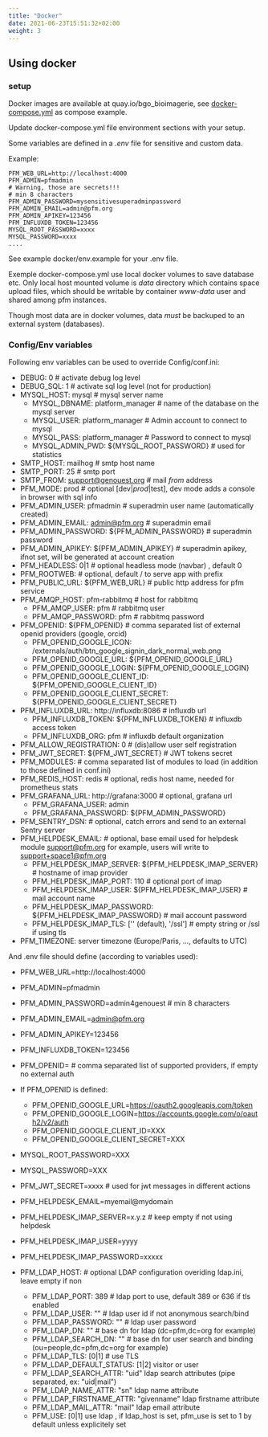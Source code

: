 ```yaml
---
title: "Docker"
date: 2021-06-23T15:51:32+02:00
weight: 3
---
```


## Using docker

### setup

Docker images are available at quay.io/bgo_bioimagerie,
see [docker-compose.yml](docker/docker-compose.yml) as compose example.

Update docker-compose.yml file environment sections with your setup.

Some variables are defined in a *.env* file for sensitive and custom data.

Example:

    PFM_WEB_URL=http://localhost:4000
    PFM_ADMIN=pfmadmin
    # Warning, those are secrets!!!
    # min 8 characters
    PFM_ADMIN_PASSWORD=mysensitivesuperadminpassword
    PFM_ADMIN_EMAIL=admin@pfm.org
    PFM_ADMIN_APIKEY=123456
    PFM_INFLUXDB_TOKEN=123456
    MYSQL_ROOT_PASSWORD=xxxx
    MYSQL_PASSWORD=xxxx
    ....

See example docker/env.example for your .env file.

Exemple docker-compose.yml use local docker volumes to save database etc.
Only local host mounted volume is *data* directory which contains space upload files,
which should be writable by container *www-data* user and shared among pfm
instances.

Though most data are in docker volumes, data *must* be backuped to an external system
(databases).

### Config/Env variables

Following env variables can be used to override Config/conf.ini:

* DEBUG: 0  # activate debug log level
* DEBUG_SQL: 1  # activate sql log level (not for production)
* MYSQL_HOST: mysql # mysql server name
  * MYSQL_DBNAME: platform_manager # name of the database on the mysql server
  * MYSQL_USER: platform_manager # Admin account to connect to mysql
  * MYSQL_PASS: platform_manager # Password to connect to mysql
  * MYSQL_ADMIN_PWD: ${MYSQL_ROOT_PASSWORD}  # used for statistics
* SMTP_HOST: mailhog  # smtp host name
* SMTP_PORT: 25  # smtp port
* SMTP_FROM: support@genouest.org  # mail *from* address
* PFM_MODE: prod  # optional [dev|*prod*|test], dev mode adds a console in browser with sql info
* PFM_ADMIN_USER: pfmadmin  # superadmin user name (automatically created)
* PFM_ADMIN_EMAIL: admin@pfm.org  # superadmin email
* PFM_ADMIN_PASSWORD: ${PFM_ADMIN_PASSWORD}  # superadmin password
* PFM_ADMIN_APIKEY: ${PFM_ADMIN_APIKEY}  # superadmin apikey, ifnot set, will be generated at account creation
* PFM_HEADLESS: 0|1 # optional headless mode (navbar) , default 0
* PFM_ROOTWEB:  # optional, default / to serve app with prefix
* PFM_PUBLIC_URL: ${PFM_WEB_URL}  # public http address for pfm service
* PFM_AMQP_HOST: pfm-rabbitmq  # host for rabbitmq
  * PFM_AMQP_USER: pfm  # rabbitmq user
  * PFM_AMQP_PASSWORD: pfm  # rabbitmq password
* PFM_OPENID: ${PFM_OPENID}  # comma separated list of external openid providers (google, orcid)
  * PFM_OPENID_GOOGLE_ICON: /externals/auth/btn_google_signin_dark_normal_web.png
  * PFM_OPENID_GOOGLE_URL: ${PFM_OPENID_GOOGLE_URL}
  * PFM_OPENID_GOOGLE_LOGIN: ${PFM_OPENID_GOOGLE_LOGIN}
  * PFM_OPENID_GOOGLE_CLIENT_ID: ${PFM_OPENID_GOOGLE_CLIENT_ID}
  * PFM_OPENID_GOOGLE_CLIENT_SECRET: ${PFM_OPENID_GOOGLE_CLIENT_SECRET}
* PFM_INFLUXDB_URL: http://influxdb:8086  # influxdb url
  * PFM_INFLUXDB_TOKEN: ${PFM_INFLUXDB_TOKEN}  # influxdb access token
  * PFM_INFLUXDB_ORG: pfm  # influxdb default organization
* PFM_ALLOW_REGISTRATION: 0  # (dis)allow user self registration
* PFM_JWT_SECRET: ${PFM_JWT_SECRET}  # JWT tokens secret
* PFM_MODULES:   # comma separated list of modules to load (in addition to those defined in conf.ini)
* PFM_REDIS_HOST: redis # optional, redis host name, needed for prometheus stats
* PFM_GRAFANA_URL: http://grafana:3000  # optional, grafana url
  * PFM_GRAFANA_USER: admin
  * PFM_GRAFANA_PASSWORD: ${PFM_ADMIN_PASSWORD}
* PFM_SENTRY_DSN: # optional, catch errors and send to an external Sentry server
* PFM_HELPDESK_EMAIL: # optional, base email used for helpdesk module  support@pfm.org for example, users will write to support+space1@pfm.org
  * PFM_HELPDESK_IMAP_SERVER: ${PFM_HELPDESK_IMAP_SERVER}  # hostname of imap provider
  * PFM_HELPDESK_IMAP_PORT: 110 # optional port of imap
  * PFM_HELPDESK_IMAP_USER: ${PFM_HELPDESK_IMAP_USER} # mail account name
  * PFM_HELPDESK_IMAP_PASSWORD: ${PFM_HELPDESK_IMAP_PASSWORD} # mail account password
  * PFM_HELPDESK_IMAP_TLS:  ['' (default), '/ssl']  # empty string or /ssl if using tls
* PFM_TIMEZONE: server timezone (Europe/Paris, ..., defaults to UTC)

And .env file should define (according to variables used):

* PFM_WEB_URL=http://localhost:4000
* PFM_ADMIN=pfmadmin
* PFM_ADMIN_PASSWORD=admin4genouest  # min 8 characters
* PFM_ADMIN_EMAIL=admin@pfm.org
* PFM_ADMIN_APIKEY=123456
* PFM_INFLUXDB_TOKEN=123456
* PFM_OPENID=  # comma separated list of supported providers, if empty no external auth
* If PFM_OPENID is defined:
  * PFM_OPENID_GOOGLE_URL=https://oauth2.googleapis.com/token
  * PFM_OPENID_GOOGLE_LOGIN=https://accounts.google.com/o/oauth2/v2/auth
  * PFM_OPENID_GOOGLE_CLIENT_ID=XXX
  * PFM_OPENID_GOOGLE_CLIENT_SECRET=XXX
* MYSQL_ROOT_PASSWORD=XXX
* MYSQL_PASSWORD=XXX
* PFM_JWT_SECRET=xxxx  # used for jwt messages in different actions
* PFM_HELPDESK_EMAIL=myemail@mydomain
* PFM_HELPDESK_IMAP_SERVER=x.y.z  # keep empty if not using helpdesk
* PFM_HELPDESK_IMAP_USER=yyyy
* PFM_HELPDESK_IMAP_PASSWORD=xxxxx

* PFM_LDAP_HOST: # optional LDAP configuration overiding ldap.ini, leave empty if non
  * PFM_LDAP_PORT: 389  # ldap port to use, default 389 or 636 if tls enabled
  * PFM_LDAP_USER: ""  # ldap user id if not anonymous search/bind
  * PFM_LDAP_PASSWORD: ""  # ldap user password
  * PFM_LDAP_DN: ""  # base dn for ldap (dc=pfm,dc=org for example)
  * PFM_LDAP_SEARCH_DN: ""  # base dn for user search and binding (ou=people,dc=pfm,dc=org for example)
  * PFM_LDAP_TLS: [0|1]  # use TLS
  * PFM_LDAP_DEFAULT_STATUS: [1|2] visitor or user
  * PFM_LDAP_SEARCH_ATTR: "uid" ldap search attributes (pipe separated, ex: "uid|mail")
  * PFM_LDAP_NAME_ATTR: "sn" ldap name attribute
  * PFM_LDAP_FIRSTNAME_ATTR: "givenname" ldap firstname attribute
  * PFM_LDAP_MAIL_ATTR: "mail" ldap email attribute
  * PFM_USE: [0|1] use ldap  , if ldap_host is set, pfm_use is set to 1 by default unless explicitely set
